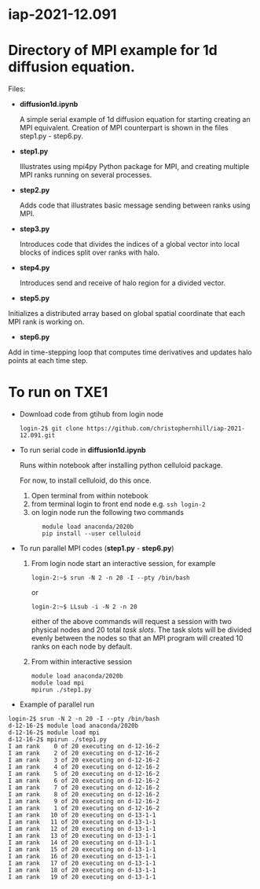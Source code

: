 # iap-2021-12.091

# Directory of MPI example for 1d diffusion equation.

Files: 

 - __diffusion1d.ipynb__
 
    A simple serial example of 1d diffusion equation for starting creating an
    MPI equivalent. Creation of MPI counterpart is shown in the files step1.py - 
    step6.py.
 
 - __step1.py__
 
    Illustrates using mpi4py Python package for MPI, and creating multiple
    MPI ranks running on several processes.
 
 - __step2.py__
 
    Adds code that illustrates basic message sending between ranks using
    MPI. 


 - __step3.py__
 
    Introduces code that divides the indices of a global vector into
    local blocks of indices split over ranks with halo.
 
 - __step4.py__
 
   Introduces send and receive of halo region for a divided vector. 
 
 - __step5.py__
 
  Initializes a distributed array based on global spatial coordinate that each MPI 
  rank is working on.
 
 - __step6.py__

 Add in time-stepping loop that computes time derivatives and updates halo points at
 each time step. 
 
# To run on TXE1

  - Download code from gtihub from login node
    ```
    login-2$ git clone https://github.com/christophernhill/iap-2021-12.091.git
    ```
    
  - To run serial code in __diffusion1d.ipynb__ 
  
    Runs within notebook after installing python celluloid package.
    
    For now, to install celluloid, do this once.
    1. Open terminal from within notebook
    2. from terminal login to front end node e.g. `ssh login-2`
    3. on login node run the following two commands
          ```
             module load anaconda/2020b
             pip install --user celluloid
          ```
          
  - To run parallel MPI codes (__step1.py__ - __step6.py__)
  
    1. From login node start an interactive session, for example
       ```
       login-2:~$ srun -N 2 -n 20 -I --pty /bin/bash
       ```
       
        or
        
       ```
       login-2:~$ LLsub -i -N 2 -n 20
       ```
       
       either of the above commands will request a session with two physical nodes and 20 total
       _task slots_. The task slots will be divided evenly between the nodes 
       so that an MPI program will created 10 ranks on each node by default. 
       
    2. From within interactive session
    
       ```
       module load anaconda/2020b
       module load mpi
       mpirun ./step1.py
       ```
       
  - Example of parallel run
   
   ```
   login-2$ srun -N 2 -n 20 -I --pty /bin/bash   
   d-12-16-2$ module load anaconda/2020b
   d-12-16-2$ module load mpi
   d-12-16-2$ mpirun ./step1.py
I am rank    0 of 20 executing on d-12-16-2
I am rank    2 of 20 executing on d-12-16-2
I am rank    3 of 20 executing on d-12-16-2
I am rank    4 of 20 executing on d-12-16-2
I am rank    5 of 20 executing on d-12-16-2
I am rank    6 of 20 executing on d-12-16-2
I am rank    7 of 20 executing on d-12-16-2
I am rank    8 of 20 executing on d-12-16-2
I am rank    9 of 20 executing on d-12-16-2
I am rank    1 of 20 executing on d-12-16-2
I am rank   10 of 20 executing on d-13-1-1
I am rank   11 of 20 executing on d-13-1-1
I am rank   12 of 20 executing on d-13-1-1
I am rank   13 of 20 executing on d-13-1-1
I am rank   14 of 20 executing on d-13-1-1
I am rank   15 of 20 executing on d-13-1-1
I am rank   16 of 20 executing on d-13-1-1
I am rank   17 of 20 executing on d-13-1-1
I am rank   18 of 20 executing on d-13-1-1
I am rank   19 of 20 executing on d-13-1-1

   ```
          
  
   
